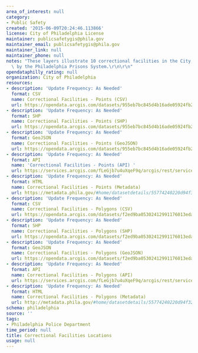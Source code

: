 ```yaml
---
area_of_interest: null
category: 
- Public Safety
created: '2015-06-09T20:24:46.113866'
license: City of Philadelphia License
maintainer: publicsafetygis@phila.gov
maintainer_email: publicsafetygis@phila.gov
maintainer_link: null
maintainer_phone: null
notes: "These layers illustrate 10 correctional facilities in the City, administered\
  \ by the Philadelphia Prisons System.\r\n\r\n"
opendataphilly_rating: null
organization: City of Philadelphia
resources:
- description: 'Update Frequency: As Needed'
  format: CSV
  name: Correctional Facilities - Points (CSV)
  url: https://opendata.arcgis.com/datasets/955eb7bc845d4b16ade05924fb235cf2_0.csv
- description: 'Update Frequency: As Needed'
  format: SHP
  name: Correctional Facilities - Points (SHP)
  url: https://opendata.arcgis.com/datasets/955eb7bc845d4b16ade05924fb235cf2_0.zip
- description: 'Update Frequency: As Needed'
  format: GeoJSON
  name: Correctional Facilities - Points (GeoJSON)
  url: https://opendata.arcgis.com/datasets/955eb7bc845d4b16ade05924fb235cf2_0.geojson
- description: 'Update Frequency: As Needed'
  format: API
  name: 'Correctional Facilities - Points (API) '
  url: https://services.arcgis.com/fLeGjb7u4uXqeF9q/arcgis/rest/services/Correctional_Pts/FeatureServer/0/query?outFields=*&where=1%3D1
- description: 'Update Frequency: As Needed'
  format: HTML
  name: Correctional Facilities - Points (Metadata)
  url: https://metadata.phila.gov/#home/datasetdetails/55774240220d94f32b2107a6/representationdetails/557743e40095de8a30db4090/
- description: 'Update Frequency: As Needed'
  format: CSV
  name: Correctional Facilities - Polygons (CSV)
  url: https://opendata.arcgis.com/datasets/f2ed9ba05302412991176013eda47007_0.csv
- description: 'Update Frequency: As Needed'
  format: SHP
  name: Correctional Facilities - Polygons (SHP)
  url: https://opendata.arcgis.com/datasets/f2ed9ba05302412991176013eda47007_0.zip
- description: 'Update Frequency: As Needed'
  format: GeoJSON
  name: Correctional Facilities - Polygons (GeoJSON)
  url: https://opendata.arcgis.com/datasets/f2ed9ba05302412991176013eda47007_0.geojson
- description: 'Update Frequency: As Needed'
  format: API
  name: Correctional Facilities - Polygons (API)
  url: https://services.arcgis.com/fLeGjb7u4uXqeF9q/arcgis/rest/services/Correctional_Facilities/FeatureServer/0/query?outFields=*&where=1%3D1
- description: 'Update Frequency: As Needed'
  format: HTML
  name: Correctional Facilities - Polygons (Metadata)
  url: http://metadata.phila.gov/#home/datasetdetails/55774240220d94f32b2107a6/representationdetails/56731bc259baa355023e2867/
schema: philadelphia
source: ''
tags:
- Philadelphia Police Department
time_period: null
title: Correctional Facilities Locations
usage: null
---
```

